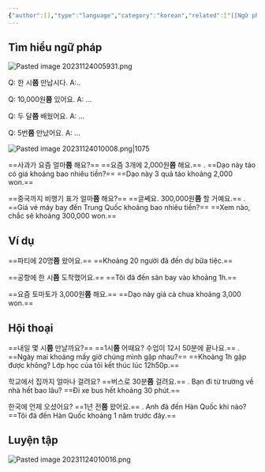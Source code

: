 ```yaml
---
{"author":[],"type":"language","category":"korean","related":["[[Ngữ pháp tiếng Hàn (sơ cấp)]]"],"word-count":null,"dg-publish":true,"dg-hide":true,"tags":null,"deck":"korean_grammar","anki tags":"N쯤","title":"17. N쯤","permalink":"/1-project/ngoai-ngu/tieng-han/ngu-phap-tieng-han/1-so-cap/17-n/","hide":true,"dgPassFrontmatter":true}
---
```


## Tìm hiểu ngữ pháp

![Pasted image 20231124005931.png](/img/user/4.%20RESOURCE/attachments/Pasted%20image%2020231124005931.png)

Q: 한 시**쯤** 만납시다.
A:..
<!--ID: 1701142774164-->


Q: 10,000원**쯤** 있어요.
A: …
<!--ID: 1701142796557-->


Q: 두 달**쯤** 배웠어요.
A: …
<!--ID: 1701142812217-->


Q: 5번**쯤** 만났어요.
A: …
<!--ID: 1701142812224-->


![Pasted image 20231124010008.png|1075](/img/user/4.%20RESOURCE/attachments/Pasted%20image%2020231124010008.png)

==사과가 요즘 얼마**쯤** 해요?==
==요즘 3개에 2,000원**쯤** 해요.==
.
==Dạo này táo có giá khoảng bao nhiêu tiền?==
==Dạo này 3 quả táo khoảng 2,000 won.==
<!--ID: 1701142661075-->


==중국까지 비행기 표가 얼마**쯤** 해요?==
==글쎼요. 300,000원**쯤** 할 거예요.==
.
==Giá vé máy bay đến Trung Quốc khoảng bao nhiêu tiền?==
==Xem nào, chắc sẽ khoảng 300,000 won.==
<!--ID: 1701142661093-->


## Ví dụ

==파티에 20명**쯤** 왔어요.==
==Khoảng 20 người đã đến dự bữa tiệc.==
<!--ID: 1701142661110-->


==공항에 한 시**쯤** 도착했어요.==
==Tôi đã đến sân bay vào khoảng 1h.==
<!--ID: 1701142661126-->


==요즘 토마토가 3,000원**쯤** 해요.==
==Dạo này giá cà chua khoảng 3,000 won.==
<!--ID: 1701142661155-->


## Hội thoại

==내일 몇 시**쯤** 만날까요?==
==1시**쯤** 어때요? 수업이 12시 50분에 끝나요.==
.
==Ngày mai khoảng mấy giờ chúng mình gặp nhau?==
==Khoảng 1h gặp được không? Lớp học của tôi kết thúc lúc 12h50p.==
<!--ID: 1701142661164-->


학교에서 집까지 얼마나 걸려요?
==버스로 30분**쯤** 걸려요.==
.
Bạn đi từ trường về nhà hết bao lâu?
==Đi xe bus hết khoảng 30 phút.==
<!--ID: 1701142661177-->


한국에 언제 오셨어요?
==1년 전**쯤** 왔어요.==
.
Anh đã đến Hàn Quốc khi nào?
==Tôi đã đến Hàn Quốc khoảng 1 năm trước đây.==
<!--ID: 1701142661191-->


## Luyện tập

![Pasted image 20231124010016.png](/img/user/4.%20RESOURCE/attachments/Pasted%20image%2020231124010016.png)